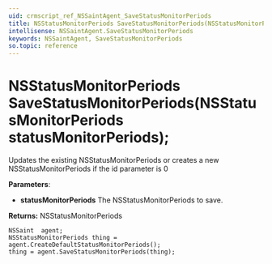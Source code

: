 ```yaml
---
uid: crmscript_ref_NSSaintAgent_SaveStatusMonitorPeriods
title: NSStatusMonitorPeriods SaveStatusMonitorPeriods(NSStatusMonitorPeriods statusMonitorPeriods);
intellisense: NSSaintAgent.SaveStatusMonitorPeriods
keywords: NSSaintAgent, SaveStatusMonitorPeriods
so.topic: reference
---
```


# NSStatusMonitorPeriods SaveStatusMonitorPeriods(NSStatusMonitorPeriods statusMonitorPeriods);

Updates the existing NSStatusMonitorPeriods or creates a new NSStatusMonitorPeriods if the id parameter is 0

**Parameters**:
 - **statusMonitorPeriods** The NSStatusMonitorPeriods to save.

**Returns:** NSStatusMonitorPeriods

```crmscript
NSSaint  agent;
NSStatusMonitorPeriods thing = agent.CreateDefaultStatusMonitorPeriods();
thing = agent.SaveStatusMonitorPeriods(thing);
```

